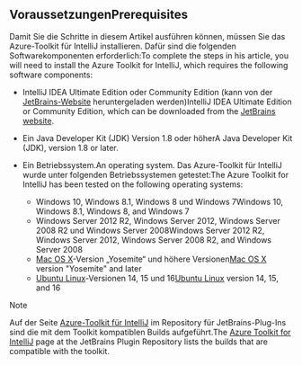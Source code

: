 ## <a name="prerequisites"></a><span data-ttu-id="f0993-101">Voraussetzungen</span><span class="sxs-lookup"><span data-stu-id="f0993-101">Prerequisites</span></span>
<span data-ttu-id="f0993-102">Damit Sie die Schritte in diesem Artikel ausführen können, müssen Sie das Azure-Toolkit für IntelliJ installieren. Dafür sind die folgenden Softwarekomponenten erforderlich:</span><span class="sxs-lookup"><span data-stu-id="f0993-102">To complete the steps in his article, you will need to install the Azure Toolkit for IntelliJ, which requires the following software components:</span></span>

* <span data-ttu-id="f0993-103">IntelliJ IDEA Ultimate Edition oder Community Edition (kann von der [JetBrains-Website](https://www.jetbrains.com/idea/download/) heruntergeladen werden)</span><span class="sxs-lookup"><span data-stu-id="f0993-103">IntelliJ IDEA Ultimate Edition or Community Edition, which can be downloaded from the [JetBrains website](https://www.jetbrains.com/idea/download/).</span></span>
* <span data-ttu-id="f0993-104">Ein Java Developer Kit (JDK) Version 1.8 oder höher</span><span class="sxs-lookup"><span data-stu-id="f0993-104">A Java Developer Kit (JDK), version 1.8 or later.</span></span>
* <span data-ttu-id="f0993-105">Ein Betriebssystem.</span><span class="sxs-lookup"><span data-stu-id="f0993-105">An operating system.</span></span> <span data-ttu-id="f0993-106">Das Azure-Toolkit für IntelliJ wurde unter folgenden Betriebssystemen getestet:</span><span class="sxs-lookup"><span data-stu-id="f0993-106">The Azure Toolkit for IntelliJ has been tested on the following operating systems:</span></span>
  
  * <span data-ttu-id="f0993-107">Windows 10, Windows 8.1, Windows 8 und Windows 7</span><span class="sxs-lookup"><span data-stu-id="f0993-107">Windows 10, Windows 8.1, Windows 8, and Windows 7</span></span>
  * <span data-ttu-id="f0993-108">Windows Server 2012 R2, Windows Server 2012, Windows Server 2008 R2 und Windows Server 2008</span><span class="sxs-lookup"><span data-stu-id="f0993-108">Windows Server 2012 R2, Windows Server 2012, Windows Server 2008 R2, and Windows Server 2008</span></span>
  * <span data-ttu-id="f0993-109">[Mac OS X](http://www.apple.com/osx)-Version „Yosemite“ und höhere Versionen</span><span class="sxs-lookup"><span data-stu-id="f0993-109">[Mac OS X](http://www.apple.com/osx) version "Yosemite" and later</span></span>
  * <span data-ttu-id="f0993-110">[Ubuntu Linux](http://www.ubuntu.com)-Versionen 14, 15 und 16</span><span class="sxs-lookup"><span data-stu-id="f0993-110">[Ubuntu Linux](http://www.ubuntu.com) version 14, 15, and 16</span></span>

> [!NOTE]
> 
> <span data-ttu-id="f0993-111">Auf der Seite [Azure-Toolkit für IntelliJ](https://plugins.jetbrains.com/plugin/8053) im Repository für JetBrains-Plug-Ins sind die mit dem Toolkit kompatiblen Builds aufgeführt.</span><span class="sxs-lookup"><span data-stu-id="f0993-111">The [Azure Toolkit for IntelliJ](https://plugins.jetbrains.com/plugin/8053) page at the JetBrains Plugin Repository lists the builds that are compatible with the toolkit.</span></span>
> 

<!--
> [!IMPORTANT]
> 
> If you are using the Azure Toolkit for IntelliJ on Windows, the toolkit requires installing the Azure SDK 2.9.6 or later in order to use the Azure emulator. You have two options for installing the Azure SDK:
> 
> * You can download and install the Azure SDK by using the [Web Platform Installer (WebPI)](http://go.microsoft.com/fwlink/?LinkID=252838).
> * If you do not have the Azure SDK installed when you create your first Azure deployment project, you will be prompted to automatically download install the requisite version of the Azure SDK.
> 
> Note that the Azure SDK is only required on Windows.
> 
-->

